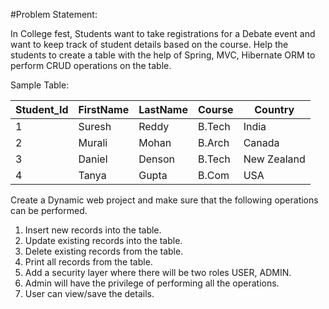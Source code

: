 #Problem Statement: 

In College fest, Students want to take registrations for a Debate event and want to keep track of student details based on the course. Help the students to create a table with the help of Spring, MVC, Hibernate ORM to perform CRUD operations on the table.

Sample Table:

| Student_Id | FirstName | LastName | Course | Country |
|------------|-----------|----------|--------|---------|
| 1          | Suresh    | Reddy    | B.Tech | India   |
| 2          | Murali    | Mohan    | B.Arch | Canada  |
| 3          | Daniel    | Denson   | B.Tech | New Zealand |
| 4          | Tanya     | Gupta    | B.Com  | USA     |


Create a Dynamic web project and make sure that the following operations can be performed.

1.	Insert new records into the table.
2.	Update existing records into the table.
3.	Delete existing records from the table.
4.	Print all records from the table.
5.	Add a security layer where there will be two roles USER, ADMIN.
6.	Admin will have the privilege of performing all the operations.
7.	User can view/save the details.
